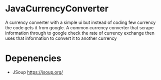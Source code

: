 # JavaCurrencyConverter
A currency converter with a simple ui but instead of coding few currency the code gets it from google.
 A common currency converter that scrape information through to google check the rate of currency exchange then uses that information to convert it to another currency

# Depenencies
- JSoup https://jsoup.org/
